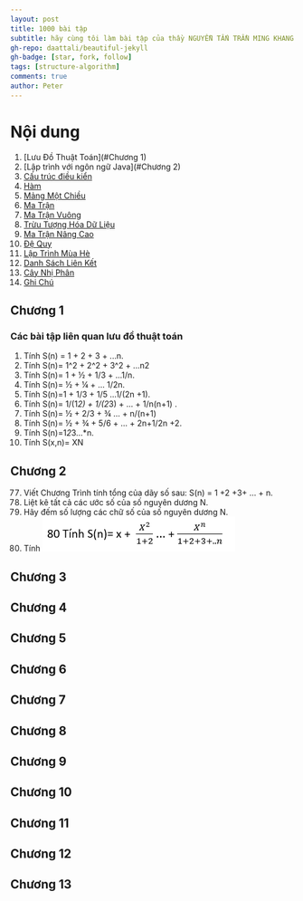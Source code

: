 ```yaml
---
layout: post
title: 1000 bài tập
subtitle: hãy cùng tôi làm bài tập của thầy NGUYỄN TẤN TRẦN MING KHANG
gh-repo: daattali/beautiful-jekyll
gh-badge: [star, fork, follow]
tags: [structure-algorithm]
comments: true
author: Peter
---
```


# Nội dung
1. [Lưu Đồ Thuật Toán](#Chương 1)
2. [Lập trình với ngôn ngữ Java](#Chương 2)
3. [Cấu trúc điều kiển](#third-example)
4. [Hàm](#fourth-examplehttpwwwfourthexamplecom)
5. [Mảng Một Chiều](#fourth-examplehttpwwwfourthexamplecom)
6. [Ma Trận](#fourth-examplehttpwwwfourthexamplecom)
7. [Ma Trận Vuông](#fourth-examplehttpwwwfourthexamplecom)
8. [Trừu Tượng Hóa Dữ Liệu](#fourth-examplehttpwwwfourthexamplecom)
9. [Ma Trận Nâng Cao](#fourth-examplehttpwwwfourthexamplecom)
10. [Đệ Quy](#fourth-examplehttpwwwfourthexamplecom)
11. [Lập Trình Mùa Hè](#fourth-examplehttpwwwfourthexamplecom)
12. [Danh Sách Liên Kết](#fourth-examplehttpwwwfourthexamplecom)
13. [Cây Nhị Phân](#fourth-examplehttpwwwfourthexamplecom)
14. [Ghi Chú](#fourth-examplehttpwwwfourthexamplecom)


## Chương 1
### Các bài tập liên quan lưu đồ thuật toán
1. Tính S(n) = 1 + 2 + 3 + ...n.
2. Tính S(n)= 1^2 + 2^2 + 3^2 + ...n2
3. Tính S(n)= 1 + ½ + 1/3 + ...1/n.
4. Tính S(n)= ½ + ¼ + ... 1/2n.
5. Tính S(n)=1 + 1/3 + 1/5 ...1/(2n +1).
6. Tính S(n)= 1/(1*2) + 1/(2*3) + ... + 1/n(n+1) .
7. Tính S(n)= ½ + 2/3 + ¾ ... + n/(n+1)
8. Tính S(n)= ½ + ¾ + 5/6 + ... + 2n+1/2n +2.
9. Tính S(n)=1*2*3...*n.
10. Tính S(x,n)= XN

## Chương 2
77. Viết Chương Trình tính tổng của dãy số sau: S(n) = 1 +2 +3+ ... + n.
78. Liệt kê tất cả các ước số của số nguyên dương N.
79. Hãy đếm số lượng các chữ số của số nguyên dương N.
80. Tính
    ![80](https://raw.githubusercontent.com/nguyenthinhit996/blog/master/post-assets/post/2021-11-17-1000-exercise/80.PNG)
## Chương 3
## Chương 4
## Chương 5
## Chương 6
## Chương 7
## Chương 8
## Chương 9
## Chương 10
## Chương 11
## Chương 12
## Chương 13
 